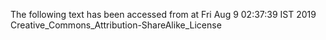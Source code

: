 The following text has been accessed from at Fri Aug 9 02:37:39 IST 2019
Creative_Commons_Attribution-ShareAlike_License
